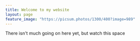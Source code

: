 ```yaml
---
title: Welcome to my website
layout: page
feature_image: "https://picsum.photos/1300/400?image=989"
---
```


There isn't much going on here yet, but watch this space
